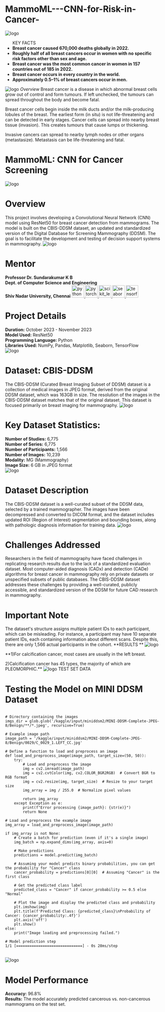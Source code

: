 # MammoML---CNN-for-Risk-in-Cancer-

![logo](https://github.com/ipsita-kar/MammoML---CNN-for-Risk-in-Cancer-/blob/main/POSTER.png)
<ul>
KEY FACTS
  <li><strong>Breast cancer caused 670,000 deaths globally in 2022.</strong></li>
  <li><strong>Roughly half of all breast cancers occur in women with no specific risk factors other than sex and age.</strong></li>
  <li><strong>Breast cancer was the most common cancer in women in 157 countries out of 185 in 2022.</strong></li>
  <li><strong>Breast cancer occurs in every country in the world.</strong></li>
  <li><strong>Approximately 0.5–1% of breast cancers occur in men.</strong></li>
</ul>

![logo](https://github.com/ipsita-kar/MammoML---CNN-for-Risk-in-Cancer-/blob/main/FINAL.png)
_Overview_
Breast cancer is a disease in which abnormal breast cells grow out of control and form tumours. If left unchecked, the tumours can spread throughout the body and become fatal.

Breast cancer cells begin inside the milk ducts and/or the milk-producing lobules of the breast. The earliest form (in situ) is not life-threatening and can be detected in early stages. Cancer cells can spread into nearby breast tissue (invasion). This creates tumours that cause lumps or thickening. 

Invasive cancers can spread to nearby lymph nodes or other organs (metastasize). Metastasis can be life-threatening and fatal.
# MammoML: CNN for Cancer Screening
![logo](https://github.com/ipsita-kar/MammoML---CNN-for-Risk-in-Cancer-/blob/main/Raw%20Images.png)
## <h1>Overview</h1>
This project involves developing a Convolutional Neural Network (CNN) model using ResNet50 for breast cancer detection from mammograms. The model is built on the CBIS-DDSM dataset, an updated and standardized version of the Digital Database for Screening Mammography (DDSM). The goal is to facilitate the development and testing of decision support systems in mammography.
![logo](https://github.com/ipsita-kar/MammoML---CNN-for-Risk-in-Cancer-/blob/main/newplot.png)
## <h1>Mentor</h1>
**Professor Dr. Sundarakumar K B**  
**Dept. of Computer Science and Engineering**  
**Shiv Nadar University, Chennai**
</a> <a href="https://www.python.org" target="_blank" rel="noreferrer"> <img src="https://raw.githubusercontent.com/devicons/devicon/master/icons/python/python-original.svg" alt="python" width="40" height="40"/> </a> <a href="https://pytorch.org/" target="_blank" rel="noreferrer"> <img src="https://www.vectorlogo.zone/logos/pytorch/pytorch-icon.svg" alt="pytorch" width="40" height="40"/> </a> <a href="https://scikit-learn.org/" target="_blank" rel="noreferrer"> <img src="https://upload.wikimedia.org/wikipedia/commons/0/05/Scikit_learn_logo_small.svg" alt="scikit_learn" width="40" height="40"/> </a> <a href="https://seaborn.pydata.org/" target="_blank" rel="noreferrer"> <img src="https://seaborn.pydata.org/_images/logo-mark-lightbg.svg" alt="seaborn" width="40" height="40"/> </a> <a href="https://www.tensorflow.org" target="_blank" rel="noreferrer"> <img src="https://www.vectorlogo.zone/logos/tensorflow/tensorflow-icon.svg" alt="tensorflow" width="40" height="40"/> </a> </p>

## <h1>Project Details</h1>
**Duration:** October 2023 - November 2023  
**Model Used:** ResNet50  
**Programming Language:** Python  
**Libraries Used:** NumPy, Pandas, Matplotlib, Seaborn, TensorFlow  
![logo](https://github.com/ipsita-kar/MammoML---CNN-for-Risk-in-Cancer-/blob/main/CBIS%20DDSM%20DATASET.png)
## <h1>Dataset: CBIS-DDSM</h1>
The CBIS-DDSM (Curated Breast Imaging Subset of DDSM) dataset is a collection of medical images in JPEG format, derived from the original DDSM dataset, which was 163GB in size. The resolution of the images in the CBIS-DDSM dataset matches that of the original dataset. This dataset is focused primarily on breast imaging for mammography.
![logo]()
### <h1>Key Dataset Statistics:</h1>
**Number of Studies:** 6,775  
**Number of Series:** 6,775  
**Number of Participants:** 1,566  
**Number of Images:** 10,239  
**Modality:** MG (Mammography)  
**Image Size:** 6 GB in JPEG format  
![logo](https://github.com/ipsita-kar/MammoML---CNN-for-Risk-in-Cancer-/blob/main/Data%20cleaning.png)
### <h1>Dataset Description</h1>
The CBIS-DDSM dataset is a well-curated subset of the DDSM data, selected by a trained mammographer. The images have been decompressed and converted to DICOM format, and the dataset includes updated ROI (Region of Interest) segmentation and bounding boxes, along with pathologic diagnosis information for training data.
![logo](https://github.com/ipsita-kar/MammoML---CNN-for-Risk-in-Cancer-/blob/main/Data%20Visualizing.png)
### <h1>Challenges Addressed</h1>
Researchers in the field of mammography have faced challenges in replicating research results due to the lack of a standardized evaluation dataset. Most computer-aided diagnosis (CADx) and detection (CADe) algorithms for breast cancer in mammography rely on private datasets or unspecified subsets of public databases. The CBIS-DDSM dataset addresses these challenges by providing a well-curated, publicly accessible, and standardized version of the DDSM for future CAD research in mammography.

### <h1>Important Note</h1>
The dataset's structure assigns multiple patient IDs to each participant, which can be misleading. For instance, a participant may have 10 separate patient IDs, each containing information about different scans. Despite this, there are only 1,566 actual participants in the cohort.
**RESULTS **
![logo](https://github.com/ipsita-kar/MammoML---CNN-for-Risk-in-Cancer-/blob/main/RESULTTT.png)

**1)For calcification cancer, most cases are usually in the left breast.

2)Calcification cancer has 45 types, the majority of which are PLEOMORPHIC.**
![logo](https://github.com/ipsita-kar/MammoML---CNN-for-Risk-in-Cancer-/blob/main/image.png)
TEST SET DATA 
<h1>Testing the Model on MINI DDSM Dataset</h1>

<pre>
<code>
# Directory containing the images
imgs_dir = glob.glob('/kaggle/input/miniddsm2/MINI-DDSM-Complete-JPEG-8/Benign/**/*.jpeg', recursive=True)

# Example image path
image_path = '/kaggle/input/miniddsm2/MINI-DDSM-Complete-JPEG-8/Benign/0029/C_0029_1.LEFT_CC.jpg'

# Define a function to load and preprocess an image
def load_and_preprocess_image(image_path, target_size=(50, 50)):
    try:
        # Load and preprocess the image
        img = cv2.imread(image_path)
        img = cv2.cvtColor(img, cv2.COLOR_BGR2RGB)  # Convert BGR to RGB format
        img = cv2.resize(img, target_size)  # Resize to your target size
        img_array = img / 255.0  # Normalize pixel values

        return img_array
    except Exception as e:
        print(f"Error processing {image_path}: {str(e)}")
        return None

# Load and preprocess the example image
img_array = load_and_preprocess_image(image_path)

if img_array is not None:
    # Create a batch for prediction (even if it's a single image)
    img_batch = np.expand_dims(img_array, axis=0)

    # Make predictions
    predictions = model.predict(img_batch)

    # Assuming your model predicts binary probabilities, you can get the probability for "Cancer" class
    cancer_probability = predictions[0][0]  # Assuming "Cancer" is the first class

    # Get the predicted class label
    predicted_class = "Cancer" if cancer_probability >= 0.5 else "Normal"

    # Plot the image and display the predicted class and probability
    plt.imshow(img)
    plt.title(f'Predicted Class: {predicted_class}\nProbability of Cancer: {cancer_probability:.4f}')
    plt.axis('off')
    plt.show()
else:
    print("Image loading and preprocessing failed.")

# Model prediction step
1/1 [==============================] - 0s 28ms/step
</code>
</pre>
![logo](https://github.com/ipsita-kar/MammoML---CNN-for-Risk-in-Cancer-/blob/main/__results___73_1.png)
## <h1>Model Performance</h1>
**Accuracy:** 96.8%  
**Results:** The model accurately predicted cancerous vs. non-cancerous mammograms on the test set.


